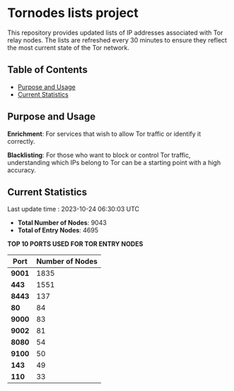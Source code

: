 # Tornodes lists project

This repository provides updated lists of IP addresses associated with Tor relay nodes. The lists are refreshed every 30 minutes to ensure they reflect the most current state of the Tor network.

## Table of Contents

- [Purpose and Usage](#purpose-and-usage)
- [Current Statistics](#current-statistics)


## Purpose and Usage

**Enrichment**: For services that wish to allow Tor traffic or identify it correctly.

**Blacklisting**: For those who want to block or control Tor traffic, understanding which IPs belong to Tor can be a starting point with a high accuracy.

## Current Statistics

Last update time : 2023-10-24 06:30:03 UTC

- **Total Number of Nodes**: 9043
- **Total of Entry Nodes**: 4695

**TOP 10 PORTS USED FOR TOR ENTRY NODES**

| **Port** | **Number of Nodes** |
|------|-----------------|
| **9001**   | 1835  |
| **443**   | 1551  |
| **8443**   | 137  |
| **80**   | 84  |
| **9000**   | 83  |
| **9002**   | 81  |
| **8080**   | 54  |
| **9100**   | 50  |
| **143**   | 49  |
| **110**   | 33  |

